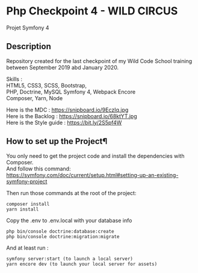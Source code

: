 # Php Checkpoint 4 - WILD CIRCUS

Projet Symfony 4

## Description

Repository created for the last checkpoint of my Wild Code School training between September 2019 abd January 2020.

Skills :  
HTML5, CSS3, SCSS, Bootstrap,  
PHP, Doctrine, MySQL
Symfony 4, Webpack Encore  
Composer, Yarn, Node  

Here is the MDC : https://snipboard.io/9EczIq.jpg  
Here is the Backlog : https://snipboard.io/68ktYT.jpg  
Here is the Style guide : https://bit.ly/2S5pf4W  

## How to set up the Project¶

You only need to get the project code and install the dependencies with Composer.  
And follow this command:
https://symfony.com/doc/current/setup.html#setting-up-an-existing-symfony-project  

Then run those commands at the root of the project:
```
composer install  
yarn install
```
Copy the .env to .env.local with your database info
```
php bin/console doctrine:database:create
php bin/console doctrine:migration:migrate
```
And at least run :
```
symfony server:start (to launch a local server)
yarn encore dev (to launch your local server for assets)  
```
